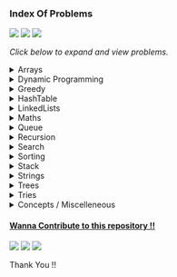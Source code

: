 ### Index Of Problems

<a href ="https://github.com/Jiganesh/High-On-DSA/blob/main/.dev/allProblemsSolved.md"><img src="https://img.shields.io/badge/Total Problems Solved- 175 -brightgreen?"></a> <img src="https://img.shields.io/badge/Licensed- MIT -blue?"> <img src="https://img.shields.io/badge/Problems Solved Today-3-orange?">







*Click below to expand  and view problems.*

<details>

<summary>Arrays</summary>

- https://leetcode.com/problems/3sum/ ```Medium```
- https://leetcode.com/problems/add-to-array-form-of-integer/ ```Easy```
- https://leetcode.com/problems/all-divisions-with-the-highest-score-of-a-binary-array/ ```Medium```
- https://leetcode.com/problems/build-array-from-permutation/ ```Easy```
- https://leetcode.com/problems/cells-with-odd-values-in-a-matrix/ ```Easy```
- https://leetcode.com/problems/check-if-every-row-and-column-contains-all-numbers/ ```Easy```
- https://leetcode.com/problems/check-if-the-sentence-is-pangram/ ```Easy```
- https://leetcode.com/problems/combination-sum/ ```Medium```
- https://leetcode.com/problems/concatenation-of-array/ ```Easy```
- https://leetcode.com/problems/contiguous-array/ ```Medium```
- https://leetcode.com/problems/count-elements-with-strictly-smaller-and-greater-elements/ ```Easy```
- https://leetcode.com/problems/count-items-matching-a-rule/ ```Easy```
- https://leetcode.com/problems/create-target-array-in-the-given-order/ ```Easy```
- https://leetcode.com/problems/determine-whether-matrix-can-be-obtained-by-rotation/ ```Easy```
- https://leetcode.com/problems/find-all-lonely-numbers-in-the-array/  ```Medium```
- https://leetcode.com/problems/find-first-and-last-position-of-element-in-sorted-array/ ```Medium```
- https://leetcode.com/problems/find-first-palindromic-string-in-the-array/ ```Easy```
- https://leetcode.com/problems/find-n-unique-integers-sum-up-to-zero/ ```Easy```
- https://leetcode.com/problems/find-numbers-with-even-number-of-digits/ ```Easy```
- https://leetcode.com/problems/find-the-highest-altitude/ ```Easy```
- https://leetcode.com/problems/flipping-an-image/ ```Easy```
- https://leetcode.com/problems/house-robber/ ```Medium```
- https://leetcode.com/problems/how-many-numbers-are-smaller-than-the-current-number/ ```Easy```
- https://leetcode.com/problems/intersection-of-two-arrays-ii/ ```Easy```
- https://leetcode.com/problems/jump-game/ ```Medium```
- https://leetcode.com/problems/keep-multiplying-found-values-by-two/ ```Easy```
- https://leetcode.com/problems/kids-with-the-greatest-number-of-candies/ ```Easy```
- https://leetcode.com/problems/kids-with-the-greatest-number-of-candies/ ```Easy```
- https://leetcode.com/problems/lucky-numbers-in-a-matrix/ ```Easy```
- https://leetcode.com/problems/majority-element/ ```Easy```
- https://leetcode.com/problems/matrix-diagonal-sum/ ```Easy```
- https://leetcode.com/problems/matrix-diagonal-sum/ ```Easy```
- https://leetcode.com/problems/maximize-distance-to-closest-person/ ```Medium```
- https://leetcode.com/problems/maximum-population-year/ ```Easy```
- https://leetcode.com/problems/maximum-subarray/ ```Easy```
- https://leetcode.com/problems/median-of-two-sorted-arrays/ ```Hard```
- https://leetcode.com/problems/merge-sorted-array/ ```Easy```
- https://leetcode.com/problems/minimum-swaps-to-group-all-1s-together-ii/ ```Medium```
- https://leetcode.com/problems/number-of-good-pairs/ ```Easy```
- https://leetcode.com/problems/number-of-smooth-descent-periods-of-a-stock/ ```Medium```
- https://leetcode.com/problems/partition-array-according-to-given-pivot/ ```Medium```
- https://leetcode.com/problems/pascals-triangle/ ```Easy```
- https://leetcode.com/problems/permutations-ii/ ```Medium```
- https://leetcode.com/problems/plus-one/ ```Easy```
- https://leetcode.com/problems/product-of-array-except-self/ ```Medium```
- https://leetcode.com/problems/rearrange-array-elements-by-sign/ ```Medium```
- https://leetcode.com/problems/remove-duplicates-from-sorted-array/ ```Easy```
- https://leetcode.com/problems/reshape-the-matrix/ ```Easy```
- https://leetcode.com/problems/richest-customer-wealth/ ```Easy```
- https://leetcode.com/problems/rotate-array/ ```Medium```
- https://leetcode.com/problems/running-sum-of-1d-array/ ```Easy```
- https://leetcode.com/problems/set-matrix-zeroes/ ```Medium```
- https://leetcode.com/problems/shuffle-the-array/ ```Easy```
- https://leetcode.com/problems/sort-colors/ ```Medium```
- https://leetcode.com/problems/spiral-matrix-ii/ ```Medium```
- https://leetcode.com/problems/spiral-matrix-iii/ ```Medium``` ```Recommended```
- https://leetcode.com/problems/spiral-matrix/ ```Medium```
- https://leetcode.com/problems/summary-ranges/ ```Easy```
- https://leetcode.com/problems/transpose-matrix/ ```Easy```
- https://leetcode.com/problems/two-sum-ii-input-array-is-sorted/ ```Easy```
- https://leetcode.com/problems/two-sum/ ```Easy```
- https://leetcode.com/problems/valid-mountain-array/ ```Easy```

</details>


<details>
<summary>Dynamic Programming</summary>

- https://leetcode.com/problems/arithmetic-slices/ ```Medium```
- https://leetcode.com/problems/champagne-tower/ ```Medium```
- https://leetcode.com/problems/best-time-to-buy-and-sell-stock/  ```Easy```
- https://leetcode.com/problems/climbing-stairs/ ```Easy```
- https://leetcode.com/problems/divisor-game/ ```Easy```
- https://leetcode.com/problems/min-cost-climbing-stairs/ ```Easy```
- https://leetcode.com/problems/longest-increasing-subsequence/ ```Medium```
- https://practice.geeksforgeeks.org/problems/max-sum-without-adjacents2430/1 ```Easy```
- https://leetcode.com/problems/delete-and-earn/ ```Medium```
- https://leetcode.com/problems/number-of-smooth-descent-periods-of-a-stock/ ```Medium```
- https://leetcode.com/problems/counting-bits/ ```Easy``` ```Bit Manipulation```

</details>


<details>
<summary>Greedy</summary>

- https://leetcode.com/problems/can-place-flowers/ ```Easy```
- https://leetcode.com/problems/minimum-number-of-arrows-to-burst-balloons/ ```Medium```
- https://leetcode.com/problems/non-overlapping-intervals/ ```Medium```
- https://leetcode.com/problems/merge-intervals/ ```Medium```
- https://leetcode.com/problems/remove-covered-intervals/ ```Medium```
- https://leetcode.com/problems/teemo-attacking/ ```Easy```
- https://leetcode.com/problems/gas-station/ ```Easy```


</details>



<details>
<summary>HashTable</summary>

- https://leetcode.com/problems/number-of-matching-subsequences/ ```Medium```

</details>


<details>
<summary>LinkedLists</summary>

- https://leetcode.com/problems/maximum-twin-sum-of-a-linked-list/ ```Medium```
- https://leetcode.com/problems/merge-k-sorted-lists/ ```Hard```
- https://leetcode.com/problems/merge-nodes-in-between-zeros/ ```Medium```
- https://leetcode.com/problems/remove-duplicates-from-sorted-list/ ```Medium```
- https://leetcode.com/problems/swap-nodes-in-pairs/ ```Medium```

</details>



<details>
<summary>Maths</summary>

- https://leetcode.com/problems/add-digits/ ```Easy```
- https://leetcode.com/problems/find-numbers-with-even-number-of-digits/ ```Easy```
- https://leetcode.com/problems/smallest-integer-divisible-by-k/ ```Medium```
- https://leetcode.com/problems/minimum-moves-to-reach-target-score/ ```Medium``` ```Greedy```
- https://leetcode.com/problems/minimum-sum-of-four-digit-number-after-splitting-digits/ ```Easy```
- https://leetcode.com/problems/find-three-consecutive-integers-that-sum-to-a-given-number/ ```Medium```
- https://leetcode.com/problems/count-integers-with-even-digit-sum/ ```Easy```


</details>

<details>
<summary>Queue</summary>

- https://leetcode.com/problems/implement-queue-using-stacks/ ```Easy```
- https://leetcode.com/problems/time-needed-to-buy-tickets/ ```Easy```
- [https://www.codingninjas.com/reverse-first-k-elements-of-queue](https://www.codingninjas.com/codestudio/guided-paths/data-structures-algorithms/content/118523/offering/1380947?leftPanelTab=0) ```Easy```
- https://leetcode.com/problems/design-circular-queue/ ```Medium```
- https://leetcode.com/problems/find-the-winner-of-the-circular-game/ ```Medium```
- https://leetcode.com/problems/design-front-middle-back-queue/ ```Medium```
- https://leetcode.com/problems/product-of-the-last-k-numbers/ ```Medium```
</details>

<details>
<summary>Recursion</summary>

- https://leetcode.com/problems/number-of-steps-to-reduce-a-number-to-zero/ ```Easy```
- https://www.geeksforgeeks.org/sum-triangle-from-array/ ```Easy``` ```GFG```

</details>


<details>
<summary>Search</summary>

- https://leetcode.com/problems/arranging-coins/ ```Easy```
- https://leetcode.com/problems/binary-search/ ```Very Easy```
- https://leetcode.com/problems/check-if-n-and-its-double-exist/ ```Easy```
- https://leetcode.com/problems/count-negative-numbers-in-a-sorted-matrix/ ```Easy```
- https://leetcode.com/problems/fair-candy-swap/ ```Easy```
- https://leetcode.com/problems/find-first-and-last-position-of-element-in-sorted-array/ ```Easy```
- https://leetcode.com/problems/find-in-mountain-array/ ```Hard```
- https://leetcode.com/problems/find-minimum-in-rotated-sorted-array/ ```Medium```
- https://leetcode.com/problems/find-peak-element/ ```Easy```
- https://leetcode.com/problems/find-peak-element/ ```Medium```
- https://leetcode.com/problems/find-peak-element/ ```Medium```
- https://leetcode.com/problems/find-right-interval/ ```Medium```
- https://leetcode.com/problems/find-smallest-letter-greater-than-target/ ```Easy```
- https://leetcode.com/problems/first-bad-version/ ```Very Easy```
- https://leetcode.com/problems/guess-number-higher-or-lower/ ```Very Easy```
- https://leetcode.com/problems/intersection-of-two-arrays-ii/ ```Easy```
- https://leetcode.com/problems/intersection-of-two-arrays/ ```Easy```
- https://leetcode.com/problems/koko-eating-bananas/  ```Medium```
- https://leetcode.com/problems/kth-missing-positive-number/ ```Easy```
- https://leetcode.com/problems/peak-index-in-a-mountain-array/ ```Easy```
- https://leetcode.com/problems/reach-a-number/ ```Medium```
- https://leetcode.com/problems/richest-customer-wealth/ ```Very Easy```
- https://leetcode.com/problems/search-a-2d-matrix-ii/ ```Medium```
- https://leetcode.com/problems/search-a-2d-matrix/ ```Medium```
- https://leetcode.com/problems/search-in-rotated-sorted-array-ii/ ```Medium```
- https://leetcode.com/problems/search-in-rotated-sorted-array/ ```Medium```
- https://leetcode.com/problems/search-insert-position/ ```Easy```
- https://leetcode.com/problems/single-element-in-a-sorted-array/ ```Medium```
- https://leetcode.com/problems/special-array-with-x-elements-greater-than-or-equal-x/ ```Easy```
- https://leetcode.com/problems/sqrtx/ ```Very Easy```
- https://leetcode.com/problems/valid-perfect-square/ ```Very Easy```
- https://www.geeksforgeeks.org/find-rotation-count-rotated-sorted-array/ ```Easy```


</details>

<details>
<summary>Sorting</summary>

- BubbleSort
- CycleSort
    - https://leetcode.com/problems/missing-number/ ```Easy```
    - https://leetcode.com/problems/set-mismatch/ ```Easy```
    - https://leetcode.com/problems/find-all-numbers-disappeared-in-an-array/ ```Easy```
    - https://leetcode.com/problems/find-the-duplicate-number/ ```Medium```
    - https://leetcode.com/problems/find-all-duplicates-in-an-array/ ```Medium```

- InsertionSort
- SelectionSort
</details>

<details>
<summary>Stack</summary>

- https://leetcode.com/problems/min-stack/ ```Easy```
- https://leetcode.com/problems/backspace-string-compare/ ```Easy```
- https://leetcode.com/problems/implement-stack-using-queues/ ```Easy```
- https://leetcode.com/problems/valid-parentheses/ ```Easy```
- https://leetcode.com/problems/next-greater-element-i/ ```Easy```
- https://www.interviewbit.com/problems/nearest-smaller-element/# ```Easy```
- https://practice.geeksforgeeks.org/problems/sort-a-stack/1 ```Easy```
- https://leetcode.com/problems/largest-rectangle-in-histogram/ ```Hard``` ```Recommended```
- https://leetcode.com/problems/minimum-add-to-make-parentheses-valid/ ```Medium```
- https://leetcode.com/problems/maximal-rectangle/ ```Hard```
- https://leetcode.com/problems/is-subsequence/ ```Easy```
- https://leetcode.com/problems/remove-k-digits/ ```Medium``` ```Recommended```
</details>



<details>
<summary>Strings</summary>

- https://leetcode.com/problems/adding-spaces-to-a-string/ ```Medium```
- https://leetcode.com/problems/capitalize-the-title/ ```Easy```
- https://leetcode.com/problems/check-if-all-as-appears-before-all-bs/ ```Easy```
- https://leetcode.com/problems/compare-version-numbers/ ```Medium```
- https://leetcode.com/problems/counting-words-with-a-given-prefix/ ```Easy```
- https://leetcode.com/problems/detect-capital/ ```Easy```
- https://leetcode.com/problems/divide-a-string-into-groups-of-size-k/ ```Easy```
- https://leetcode.com/problems/excel-sheet-column-number/ ```Easy```
- https://leetcode.com/problems/find-all-anagrams-in-a-string/ ```Medium```
- https://leetcode.com/problems/find-first-palindromic-string-in-the-array/ ```Easy```
- https://leetcode.com/problems/find-substring-with-given-hash-value/ ```Medium``` ```Recommended```
- https://leetcode.com/problems/find-the-difference/ ```Easy```
- https://leetcode.com/problems/longest-palindrome-by-concatenating-two-letter-words/ ```Medium```
- https://leetcode.com/problems/minimum-number-of-steps-to-make-two-strings-anagram-ii/ ```Easy```
- https://leetcode.com/problems/permutation-in-string/ ```Medium```
- https://leetcode.com/problems/robot-bounded-in-circle/ ```Medium``` ```Recommended```
- https://leetcode.com/problems/string-to-integer-atoi/ ```Medium``` ```Recommended```
- https://leetcode.com/problems/word-pattern/ ```Easy```

</details>

<details>
<summary>Trees</summary>

- https://leetcode.com/problems/insert-into-a-binary-search-tree/ ```Medium```
- https://leetcode.com/problems/all-elements-in-two-binary-search-trees/ ```Medium```
- https://leetcode.com/problems/convert-bst-to-greater-tree/ ```Medium```
- https://leetcode.com/problems/recover-binary-search-tree/ ```Medium```
- https://leetcode.com/problems/kth-smallest-element-in-a-bst/  ```Medium```

</details>


<details>
<summary>Tries</summary>

- https://leetcode.com/problems/design-add-and-search-words-data-structure/ ```Medium```

</details>



<details>
<summary>Concepts / Miscelleneous </summary>

- recursion
    - Print Number from 1 to N && from N to 1 && from 1 to N and N to 1 in same
    - Sum and Product ```Factorial``` of Number from 1 To N
    - Sum and Product of Digits in a  Number
    - Reverse A Number
    - Maximize The Number By Swapping Adjacent Two Digits ```Not Yet Solved```

- dynamic Programming
    - Print possible Sum for Target using given number as many times possible

- binarySearch
    - Order Agnostic Binary Search ```Binary Search```
    - Search in Infinite Array ```Binary Search```
    - Find Binary Search Ceiling Value ```Binary Search```
    - Find Binary Search Floor Value```Binary Search```
    - Find Pivot in Rotated Sorted Array ```Binary Search```
    - Find Pivot in Rotated Sorted Element with Duplicates  ```Binary Search```
    - Rotation Count for Rotated Array ```Binary Search```
    - Search in Sorted Row and Column Wise Matrix ```Binary Search```
    - Search a Matrix sorted Row and Column wise ```Binary Search , Matrix```
    - Search a Sorted Matrix ```Binary Search , Matrix```

- overflow & underflow
    - String to Integer - Handling Integer Overflow and Underflow 
     
</details>

<a href= "https://github.com/Jiganesh/High-On-DSA/blob/main/CONTRIBUTING.md" title ="Click Me !!"><h4> Wanna Contribute to this repository !! </h4></a>

<a href = "https://github.com/Jiganesh/High-On-DSA/blob/main/.dev/resourcesWorthReading.md" title ="Click Me!"><img src="https://img.shields.io/badge/-Resources%20Worth%20Reading-blueviolet"></a> <a href ="https://github.com/Jiganesh/High-On-DSA/blob/main/.dev/allProblemsSolved.md"><img src="https://img.shields.io/badge/Sorted%20Index%20of%20Problems-red?style=flat"></a> <a href ="https://github.com/xizhengszhang/Leetcode_company_frequency" target = "_blank"><img src="https://img.shields.io/badge/Company Specific Questions-496076?style=flat"></a>


Thank You !! 



